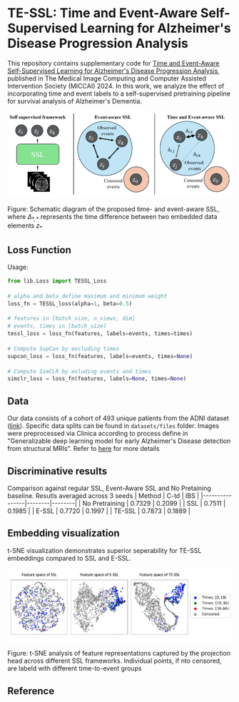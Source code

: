 # TE-SSL: Time and Event-Aware Self-Supervised Learning for Alzheimer's Disease Progression Analysis

This repository contains supplementary code for [Time and Event-Aware Self-Supervised Learning for Alzheimer's Disease Progression Analysis](), published in The Medical Image Computing and Computer Assisted Intervention Society (MICCAI) 2024. In this work, we analyze the effect of incorporating time and event labels to a self-supervised pretraining pipeline for survival analysis of Alzheimer's Dementia.

<p align="center">
  <img src="figures/tessl.png" width="700">
</p>

Figure: Schematic diagram of the proposed time- and event-aware SSL, where $`\Delta_{*, *}`$ represents the time difference between two embedded data elements $`z_*`$


## Loss Function

Usage:
```python
from lib.Loss import TESSL_Loss

# alpha and beta define maximum and minimum weight
loss_fn = TESSL_loss(alpha=1, beta=0.5)

# features in [batch_size, n_views, dim]
# events, times in [batch_size]
tessl_loss = loss_fn(features, labels=events, times=times)

# Compute SupCon by excluding times
supcon_loss = loss_fn(features, labels=events, times=None)

# Compute SimCLR by exluding events and times
simclr_loss = loss_fn(features, labels=None, times=None)
```

## Data

Our data consists of a cohort of 493 unique patients from the ADNI dataset ([link](https://adni.loni.usc.edu/)). Specific data splits can be found in `datasets/files` folder. Images were preprocessed via Clinica according to process define in "Generalizable deep learning model for early Alzheimer's Disease detection from structural MRIs". Refer to [here](https://github.com/NYUMedML/CNN_design_for_AD/tree/master) for more details


## Discriminative results

Comparison against regular SSL, Event-Aware SSL and No Pretaining baseline. Resutls averaged across 3 seeds
| Method         | C-td   | IBS    |
|----------------|--------|--------|
| No Pretraining | 0.7329 | 0.2099 |
| SSL            | 0.7511 | 0.1985 |
| E-SSL          | 0.7720 | 0.1997 |
| TE-SSL         | 0.7873 | 0.1889 |


## Embedding visualization

t-SNE visualization demonstrates superior seperability for TE-SSL embeddings compared to SSL and E-SSL.

<p align="center">
  <img src="figures/tsne.png" width="700">
</p>
Figure: t-SNE analysis of feature representations captured by the projection head across different SSL frameworks. Individual points, if nto censored, are labeld with different time-to-event groups

## Reference
